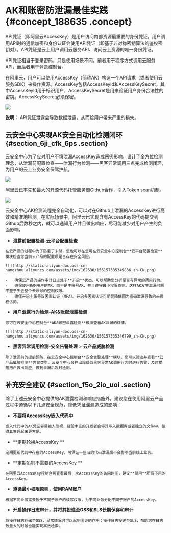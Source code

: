 # AK和账密防泄漏最佳实践 {#concept_188635 .concept}

API凭证（即阿里云AccessKey）是用户访问内部资源最重要的身份凭证。用户调用API时的通信加密和身份认证会使用API凭证（即基于非对称密钥算法的鉴权密钥对）。API凭证是云上用户调用云服务API、访问云上资源的唯一身份凭证。

API凭证相当于登录密码，只是使用场景不同。前者用于程序方式调用云服务API，而后者用于登录控制台。

在阿里云，用户可以使用AccessKey（简称AK）构造一个API请求（或者使用云服务SDK）来操作资源。AccessKey包括AccessKeyId和AccessKeySecret。其中AccessKeyId用于标识用户，AccessKeySecret是用来验证用户身份合法性的密钥。AccessKeySecret必须保密。

![](http://static-aliyun-doc.oss-cn-hangzhou.aliyuncs.com/assets/img/162630/156157335245369_zh-CN.png)

**说明：** API凭证泄露会导致数据泄露，从而给用户带来严重的损失。

## 云安全中心实现AK安全自动化检测闭环 {#section_6ji_cfk_6ps .section}

云安全中心为了应对用户不慎泄漏AccessKey造成恶劣影响，设计了全方位检测理念，从泄漏前配置检查——泄漏行为检测——黑客异常调用三点完成检测闭环，为用户的云上业务安全保驾护航。

![](http://static-aliyun-doc.oss-cn-hangzhou.aliyuncs.com/assets/img/162630/156157335345378_zh-CN.png)

阿里云已率先和最大的开源代码托管服务商Github合作，引入Token scan机制。

![](http://static-aliyun-doc.oss-cn-hangzhou.aliyuncs.com/assets/img/162630/156157335345374_zh-CN.png)

云安全中心AK检测流程完全自动化，可以对在Github上泄漏的AccessKey进行高效和精准地检测。在实际场景中，阿里云已实现含有AccessKey的代码提交到Github后数秒之内，就可以通知用户并且做出响应，尽可能减少对用户产生的负面影响。

-    **泄露前配置检测-云平台配置检查** 

    在云产品的过程中为了防患于未然，您也可以在您可在云安全中心控制台**云平台配置检查**模块检查您当前云产品的配置项是否存在安全风险。

    ![](http://static-aliyun-doc.oss-cn-hangzhou.aliyuncs.com/assets/img/162630/156157335349836_zh-CN.png)

    -   确保云产品的操作审计日志处于**开启**状态，可以帮助您分析是否有异常的调用行为。
    -   确保使用RAM用户的AK、而不是主账号AK，并且遵守最小权限原则。这样AK发生泄漏问题不至于失去整个云账号的控制权限。
    -   确保开启主账号双因素认证（MFA）。开启多因素认证可明显降低因为密码泄漏导致的未授权访问。
-    **用户泄露行为检测-AK&账密泄露检测** 

    您可在云安全中心控制台**AK&账密泄露检测**模块查看AK泄漏的详情。

    ![](http://static-aliyun-doc.oss-cn-hangzhou.aliyuncs.com/assets/img/162630/156157335346799_zh-CN.png)

-    **黑客异常调用检测**-**安全告警处理** \> **云产品威胁检测** 

    除了泄漏前的提前预防，在云安全中心控制台**安全告警处理**模块，您可以筛选并查看**云产品威胁检测**告警类型。云安全中心会在出现疑似黑客异常AK调用行为时进行告警，及时提醒用户做出响应，做到泄漏后及时检测。


## 补充安全建议 {#section_f5o_2io_uoi .section}

除了上述云安全中心提供的AK泄露检测和响应措施外，建议您在使用阿里云产品过程中遵循以下几点安全规范，降低凭证泄漏造成的影响：

-    **不要将AccessKey嵌入代码中** 

    嵌入代码中的AK凭证容易被人忽视，经验丰富的开发者会将其写入数据库或者独立的文件中，使得其管理起来更方便。

-    **定期轮换AccessKey ** 

    定期更新代码中存在的AccessKey，可保证一些旧的代码泄漏后不会影响当前线上业务。

-    **定期吊销不需要的AccessKey ** 

    在阿里云AccessKey控制台可查看最后一次AccessKey的访问时间，建议**禁用**所有不用的AccessKey。

-    **遵循最小权限原则，使用RAM账户** 

    根据不同业务需要授予不同子账户的读写权限，为不同业务分配不同子账户的AccessKey。

-    **开启操作日志审计，并将其投递至OSS和SLS长期保存和审计** 

    将操作日志存储至OSS，异常情况时可以起到固证的作用；操作日志投递至SLS，帮助您在日志数量大的时候也能实现高效检索。


